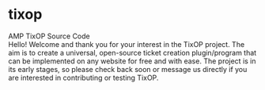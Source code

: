 # tixop
AMP TixOP Source Code
<br> Hello! Welcome and thank you for your interest in the TixOP project. The aim is to create a universal, open-source ticket creation plugin/program that can be implemented on any website for free and with ease. The project is in its early stages, so please check back soon or message us directly if you are interested in contributing or testing TixOP.
